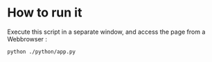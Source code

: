 # How to run it
Execute this script in a separate window, and access the page from a Webbrowser :
```
python ./python/app.py
```


